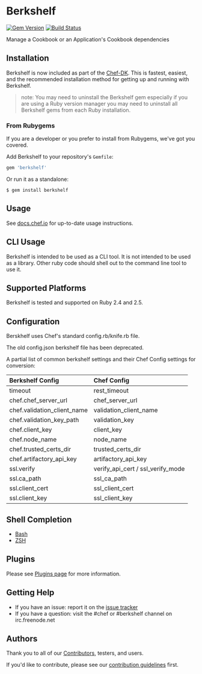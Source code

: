 # Berkshelf
[![Gem Version](https://img.shields.io/gem/v/berkshelf.svg)][gem]
[![Build Status](https://img.shields.io/travis/berkshelf/berkshelf.svg)][travis]

[gem]: https://rubygems.org/gems/berkshelf
[travis]: https://travis-ci.org/berkshelf/berkshelf

Manage a Cookbook or an Application's Cookbook dependencies

## Installation

Berkshelf is now included as part of the [Chef-DK](https://downloads.chef.io/chef-dk/). This is fastest, easiest, and the recommended installation method for getting up and running with Berkshelf.

> note: You may need to uninstall the Berkshelf gem especially if you are using a Ruby version manager you may need to uninstall all Berkshelf gems from each Ruby installation.

### From Rubygems

If you are a developer or you prefer to install from Rubygems, we've got you covered.

Add Berkshelf to your repository's `Gemfile`:

```ruby
gem 'berkshelf'
```

Or run it as a standalone:

```shell
$ gem install berkshelf
```

## Usage

See [docs.chef.io](https://docs.chef.io/berkshelf.html) for up-to-date usage instructions.

## CLI Usage

Berkshelf is intended to be used as a CLI tool.  It is not intended to be used as a library.  Other ruby code should shell out to the command line tool to use it.

## Supported Platforms

Berkshelf is tested and supported on Ruby 2.4 and 2.5.

## Configuration

Berskhelf uses Chef's standard config.rb/knife.rb file.

The old config.json berkshelf file has been deprecated.

A partial list of common berkshelf settings and their Chef Config settings for conversion:

| Berkshelf Config            | Chef Config                       |
|:--------------------------- |:--------------------------------- |
| timeout                     | rest_timeout                      |
| chef.chef_server_url        | chef_server_url                   |
| chef.validation_client_name | validation_client_name            |
| chef.validation_key_path    | validation_key                    |
| chef.client_key             | client_key                        |
| chef.node_name              | node_name                         |
| chef.trusted_certs_dir      | trusted_certs_dir                 |
| chef.artifactory_api_key    | artifactory_api_key               |
| ssl.verify                  | verify_api_cert / ssl_verify_mode |
| ssl.ca_path                 | ssl_ca_path                       |
| ssl.client_cert             | ssl_client_cert                   |
| ssl.client_key              | ssl_client_key                    |

## Shell Completion

- [Bash](https://github.com/berkshelf/berkshelf-bash-plugin)
- [ZSH](https://github.com/berkshelf/berkshelf-zsh-plugin)

## Plugins

Please see [Plugins page](https://github.com/berkshelf/berkshelf/blob/master/PLUGINS.md) for more information.

## Getting Help

* If you have an issue: report it on the [issue tracker](https://github.com/berkshelf/berkshelf/issues)
* If you have a question: visit the #chef or #berkshelf channel on irc.freenode.net

## Authors

Thank you to all of our [Contributors](https://github.com/berkshelf/berkshelf/graphs/contributors), testers, and users.

If you'd like to contribute, please see our [contribution guidelines](https://github.com/berkshelf/berkshelf/blob/master/CONTRIBUTING.md) first.

